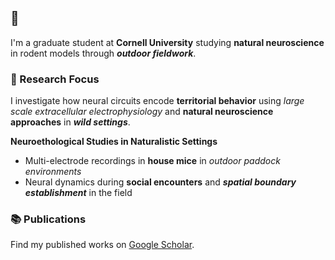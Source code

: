 ## 👋

I'm a graduate student at **Cornell University** studying **natural neuroscience** in rodent models through ***outdoor fieldwork***.

### 🧠 Research Focus

I investigate how neural circuits encode **territorial behavior** using _large scale extracellular electrophysiology_ and **natural neuroscience approaches** in ***wild settings***.

**Neuroethological Studies in Naturalistic Settings**
- Multi-electrode recordings in **house mice** in _outdoor paddock environments_
- Neural dynamics during **social encounters** and ***spatial boundary establishment*** in the field

### 📚 Publications

Find my published works on [Google Scholar](https://scholar.google.com/citations?user=RSMYGm4AAAAJ&hl=en).

